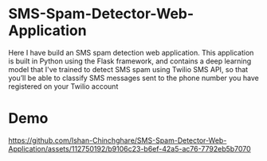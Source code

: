# SMS-Spam-Detector-Web-Application
Here I have build an SMS spam detection web application. This application is built in Python using the Flask framework, and contains a deep learning model that I've trained to detect SMS spam using Twilio SMS API, so that you’ll be able to classify SMS messages sent to the phone number you have registered on your Twilio account

# Demo
https://github.com/Ishan-Chinchghare/SMS-Spam-Detector-Web-Application/assets/112750192/b9106c23-b6ef-42a5-ac76-7792eb5b7070

